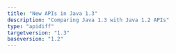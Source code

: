 ```yaml
---
title: "New APIs in Java 1.3"
description: "Comparing Java 1.3 with Java 1.2 APIs"
type: "apidiff"
targetversion: "1.3"
baseversion: "1.2"
---
```

